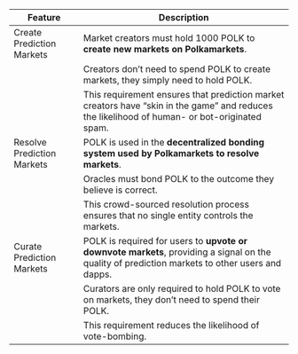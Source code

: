 | Feature                   | Description                                                                                                                                                                        |
|---------------------------|------------------------------------------------------------------------------------------------------------------------------------------------------------------------------------|
| Create Prediction Markets | Market creators must hold 1000 POLK to **create new markets on Polkamarkets**.                                                                                                      |
|                           | Creators don’t need to spend POLK to create markets, they simply need to hold POLK.                                                                                                |
|                           | This requirement ensures that prediction market creators have “skin in the game” and reduces the likelihood of human- or bot-originated spam.                                      |
| Resolve Prediction Markets| POLK is used in the **decentralized bonding system used by Polkamarkets to resolve markets**.                                                                                      |
|                           | Oracles must bond POLK to the outcome they believe is correct.                                                                                                                     |
|                           | This crowd-sourced resolution process ensures that no single entity controls the markets.                                                                                          |
| Curate Prediction Markets | POLK is required for users to **upvote or downvote markets**, providing a signal on the quality of prediction markets to other users and dapps.                                    |
|                           | Curators are only required to hold POLK to vote on markets, they don’t need to spend their POLK.                                                                                   |
|                           | This requirement reduces the likelihood of vote-bombing.                                                                                                                           |
